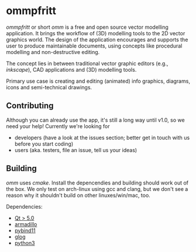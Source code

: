 # ommpfritt

*ommpfritt* or short *omm* is a free and open source vector modelling application.
It brings the workflow of (3D) modelling tools to the 2D vector graphics world.
The design of the application encourages and supports the user to produce maintainable documents,
using concepts like procedural modelling and non-destructive editing.

The concept lies in between traditional vector graphic editors (e.g., _inkscape_), CAD applications
and (3D) modelling tools.

Primary use case is creating and editing (animated) info graphics, diagrams, icons and semi-technical drawings.

## Contributing

Although you can already use the app, it's still a long way until v1.0, so we need your help!
Currently we're looking for

- developers (have a look at the issues section; better get in touch with us before you start coding)
- users (aka. testers, file an issue, tell us your ideas)

## Building

_omm_ uses _cmake_.
Install the depencendies and building should work out of the box.
We only test on arch-linux using gcc and clang, but we don't see a reason why it shouldn't build on other linuxes/win/mac, too.

Dependencies:
- [Qt > 5.0](https://github.com/qt)
- [armadillo](http://arma.sourceforge.net/)
- [pybind11](https://github.com/pybind/pybind11)
- [glog](https://github.com/google/glog)
- [python3](https://github.com/python)

